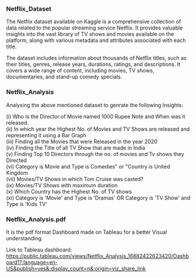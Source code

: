 <h3>Netflix_Dataset</h3>

The Netflix dataset available on Kaggle is a comprehensive collection of data related to the popular streaming service Netflix. It provides valuable insights into the vast library of TV shows and movies available on the platform, along with various metadata and attributes associated with each title.

The dataset includes information about thousands of Netflix titles, such as their titles, genres, release years, durations, ratings, and descriptions. It covers a wide range of content, including movies, TV shows, documentaries, and stand-up comedy specials.

<h3>Netflix_Analysis</h3>

Analysing the above mentioned dataset to genrate the following Insights:

(i) Who is the Director of Movie named 1000 Rupee Note and When was it released.<br>
(ii) In which year the Highest No. of Movies and TV Shows are released and representing it using a Bar Graph<br>
(iii) Finding all the Movies that were Released in the year 2020<br>
(iv) Finding the Title of all TV Show that are made in India<br>
(v) Finding Top 10 Directors through the no. of movies and Tv shows they Directed<br>
(vi) Category is Movie and Type is Comedies" or "Country is United Kingdom<br>
(vii) Movies/TV Shows in which Tom Cruise was casted?<br>
(ix) Movies/TV Shows with maximum duration<br>
(x) Which Country has the Highest No. of TV shows<br>
(xi) Category is 'Movie' and Type is 'Dramas' OR Category is 'TV Show' and Type is 'Kids TV'<br>

<h3>Netflix_Analysis.pdf </h3>

It is the pdf format Dashboard made on Tableau for a better Visual understanding. 

Link to Tableau dashboard: https://public.tableau.com/views/Netflix_Analysis_16882422623420/Dashboard1?:language=en-US&publish=yes&:display_count=n&:origin=viz_share_link

